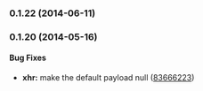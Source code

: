 <a name="0.1.22"></a>
### 0.1.22 (2014-06-11)


<a name="0.1.20"></a>
### 0.1.20 (2014-05-16)


#### Bug Fixes

* **xhr:** make the default payload null ([83666223](https://github.com/mozilla/fxa-js-client/commit/83666223b6fdf4c6993bb4fefce9f0d63c6b38d4))
